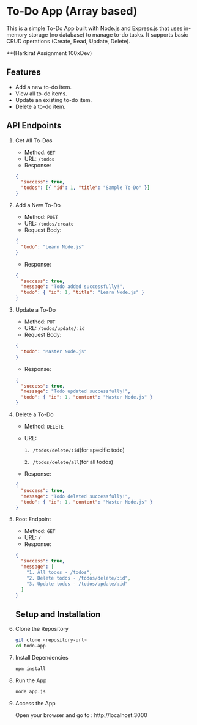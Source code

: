 # To-Do App (Array based)

This is a simple To-Do App built with Node.js and Express.js that uses in-memory storage (no database) to manage to-do tasks. It supports basic CRUD operations (Create, Read, Update, Delete).

\*\*(Harkirat Assignment 100xDev)

## Features

- Add a new to-do item.
- View all to-do items.
- Update an existing to-do item.
- Delete a to-do item.

## API Endpoints

1. Get All To-Dos
   - Method: `GET`
   - URL: `/todos`
   - Response:
   ```json
   {
     "success": true,
     "todos": [{ "id": 1, "title": "Sample To-Do" }]
   }
   ```
2. Add a New To-Do
   - Method: `POST`
   - URL: `/todos/create`
   - Request Body:
   ```json
   {
     "todo": "Learn Node.js"
   }
   ```
   - Response:
   ```json
   {
     "success": true,
     "message": "Todo added successfully!",
     "todo": { "id": 1, "title": "Learn Node.js" }
   }
   ```
3. Update a To-Do
   - Method: `PUT`
   - URL: `/todos/update/:id`
   - Request Body:
   ```json
   {
     "todo": "Master Node.js"
   }
   ```
   - Response:
   ```json
   {
     "success": true,
     "message": "Todo updated successfully!",
     "todo": { "id": 1, "content": "Master Node.js" }
   }
   ```
4. Delete a To-Do

   - Method: `DELETE`
   - URL:

     `1. /todos/delete/:id`(for specific todo)

     `2. /todos/delete/all`(for all todos)

   - Response:

   ```json
   {
     "success": true,
     "message": "Todo deleted successfully!",
     "todo": { "id": 1, "content": "Master Node.js" }
   }
   ```

5. Root Endpoint
   - Method: `GET`
   - URL: `/`
   - Response:
   ```json
   {
     "success": true,
     "message": [
       "1. All todos - /todos",
       "2. Delete todos - /todos/delete/:id",
       "3. Update todos - /todos/update/:id"
     ]
   }
   ```
   ## Setup and Installation
6. Clone the Repository
   ```bash
   git clone <repository-url>
   cd todo-app
   ```
7. Install Dependencies
   ```bash
   npm install
   ```
8. Run the App
   ```bash
   node app.js
   ```
9. Access the App

   Open your browser and go to : http://localhost:3000
